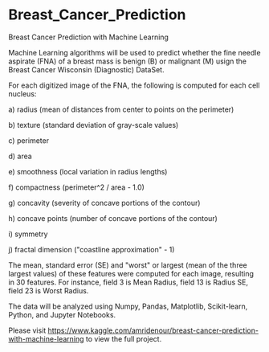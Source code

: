 # Breast_Cancer_Prediction
Breast Cancer Prediction with Machine Learning

Machine Learning algorithms will be used to predict whether the fine needle aspirate (FNA) of a breast mass is benign (B) or malignant (M) usign the Breast Cancer Wisconsin (Diagnostic) DataSet.

For each digitized image of the FNA, the following is computed for each cell nucleus:

a) radius (mean of distances from center to points on the perimeter)

b) texture (standard deviation of gray-scale values)

c) perimeter

d) area

e) smoothness (local variation in radius lengths)

f) compactness (perimeter^2 / area - 1.0)

g) concavity (severity of concave portions of the contour)

h) concave points (number of concave portions of the contour)

i) symmetry

j) fractal dimension ("coastline approximation" - 1)

The mean, standard error (SE) and "worst" or largest (mean of the three largest values) of these features were computed for each image, resulting in 30 features. For instance, field 3 is Mean Radius, field 13 is Radius SE, field 23 is Worst Radius.

The data will be analyzed using Numpy, Pandas, Matplotlib, Scikit-learn, Python, and Jupyter Notebooks. 

Please visit https://www.kaggle.com/amridenour/breast-cancer-prediction-with-machine-learning to view the full project.
